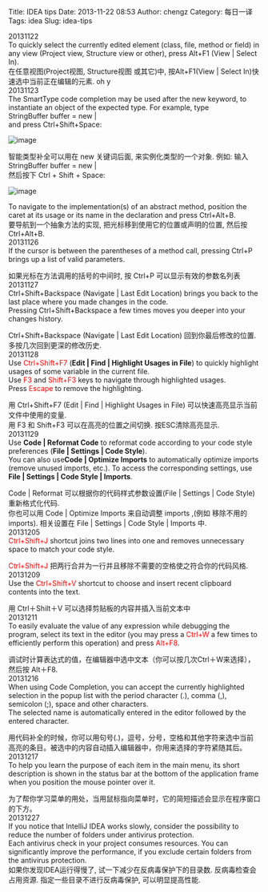 Title: IDEA tips 
Date: 2013-11-22 08:53
Author: chengz
Category: 每日一译
Tags: idea
Slug: idea-tips

20131122  
To quickly select the currently edited element (class, file, method or
field) in any view (Project view, Structure view or other), press Alt+F1
(View | Select In).  
在任意视图(Project视图, Structure视图 或其它)中, 按Alt+F1(View | Select
In)快速选中当前正在编辑的元素. oh y  
20131123  
The SmartType code completion may be used after the new keyword, to
instantiate an object of the expected type. For example, type  
StringBuffer buffer = new |  
and press Ctrl+Shift+Space:  

![image](http://e.hiphotos.bdimg.com/album/s%3D550%3Bq%3D90%3Bc%3Dxiangce%2C100%2C100/sign=15e617045b82b2b7a39f39c10196bad2/ac345982b2b7d0a2b8568b9dc9ef76094b369a17.jpg?referer=204c4a2f38292df5ced49925e60d&x=.jpg)

智能类型补全可以用在 new 关键词后面, 来实例化类型的一个对象. 例如: 输入  
StringBuffer buffer = new |  
然后按下 Ctrl + Shift + Space:  

![image](http://e.hiphotos.bdimg.com/album/s%3D550%3Bq%3D90%3Bc%3Dxiangce%2C100%2C100/sign=15e617045b82b2b7a39f39c10196bad2/ac345982b2b7d0a2b8568b9dc9ef76094b369a17.jpg?referer=204c4a2f38292df5ced49925e60d&x=.jpg)

To navigate to the implementation(s) of an abstract method, position the
caret at its usage or its name in the declaration and press Ctrl+Alt+B.  
要导航到一个抽象方法的实现, 把光标移到使用它的位置或声明的位置, 然后按
Ctrl+Alt+B.  
20131126  
If the cursor is between the parentheses of a method call, pressing
Ctrl+P brings up a list of valid parameters.

如果光标在方法调用的括号的中间时, 按 Ctrl+P 可以显示有效的参数名列表  
20131127  
Ctrl+Shift+Backspace (Navigate | Last Edit Location) brings you back to
the last place where you made changes in the code.  
Pressing Ctrl+Shift+Backspace a few times moves you deeper into your
changes history.

Ctrl+Shift+Backspace (Navigate | Last Edit Location)
回到你最后修改的位置.  
多按几次回到更深的修改历史.  
20131128  
Use<span style="color: #ff0000;"> Ctrl+Shift+F7</span> (**Edit | Find |
Highlight Usages in File**) to quickly highlight usages of some variable
in the current file.  
Use<span style="color: #ff0000;"> F3</span> and
<span style="color: #ff0000;">Shift+F3</span> keys to navigate through
highlighted usages.  
Press <span style="color: #ff0000;">Escape</span> to remove the
highlighting.

用 Ctrl+Shift+F7 (Edit | Find | Highlight Usages in File)
可以快速高亮显示当前文件中使用的变量.  
用 F3 和 Shift+F3 可以在高亮的位置之间切换. 按ESC清除高亮显示.  
20131129  
Use **Code | Reformat Code** to reformat code according to your code
style preferences (**File | Settings | Code Style**).  
You can also use**Code | Optimize Imports** to automatically optimize
imports (remove unused imports, etc.). To access the corresponding
settings, use **File | Settings | Code Style | Imports**.

Code | Reformat 可以根据你的代码样式参数设置(File | Settings | Code
Style)重新格式化代码.  
你也可以用 Code | Optimize Imports 来自动调整 imports ,(例如 移除不用的
imports). 相关设置在 File | Settings | Code Style | Imports 中.  
20131205  
<span style="color: #ff0000;">Ctrl+Shift+J</span> shortcut joins two
lines into one and removes unnecessary space to match your code style.

<span style="color: #ff0000;">Ctrl+Shift+J</span>
把两行合并为一行并且移除不需要的空格使之符合你的代码风格.  
20131209  
Use the <span style="color: #ff0000;">Ctrl+Shift+V</span> shortcut to
choose and insert recent clipboard contents into the text.

用 Ctrl＋Shilt＋V 可以选择剪贴板的内容并插入当前文本中  
20131211  
To easily evaluate the value of any expression while debugging the
program, select its text in the editor (you may press a
<span style="color: #ff0000;">Ctrl+W</span> a few times to efficiently
perform this operation) and press
<span style="color: #ff0000;">Alt+F8</span>.

调试时计算表达式的值，在编辑器中选中文本（你可以按几次Ctrl＋W来选择），然后按
Alt＋F8.  
20131216  
When using Code Completion, you can accept the currently highlighted
selection in the popup list with the period character (.), comma (,),
semicolon (;), space and other characters.  
The selected name is automatically entered in the editor followed by
the entered character.  

用代码补全的时候，你可以用句号(.)，逗号，分号，空格和其他字符来选中当前高亮的条目。被选中的内容自动插入编辑器中，你用来选择的字符紧随其后。  
20131217  
To help you learn the purpose of each item in the main menu, its short
description is shown in the status bar at the bottom of the application
frame when you position the mouse pointer over it.  

为了帮你学习菜单的用处，当用鼠标指向菜单时，它的简短描述会显示在程序窗口的下方。  
20131227  
If you notice that IntelliJ IDEA works slowly, consider the possibility
to reduce the number of folders under antivirus protection.  
Each antivirus check in your project consumes resources. You can
significantly improve the performance, if you exclude certain folders
from the antivirus protection.  
如果你发现IDEA运行得慢了, 试一下减少在反病毒保护下的目录数.
反病毒检查会占用资源. 指定一些目录不进行反病毒保护, 可以明显提高性能.
